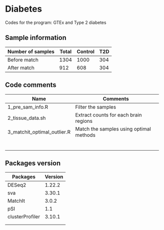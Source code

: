 # Diabetes
Codes for the program: GTEx and Type 2 diabetes



## Sample information

| Number of samples | Total | Control | T2D  |
| ----------------- | ----- | ------- | ---- |
| Before match      | 1304  | 1000    | 304  |
| After match       | 912   | 608     | 304  |



## Code comments

| Name                        | Comments                                |
| --------------------------- | --------------------------------------- |
| 1_pre_sam_info.R            | Filter the samples                      |
| 2_tissue_data.sh            | Extract counts for each brain regions   |
| 3_matchit_optimal_outlier.R | Match the samples using optimal methods |
|                             |                                         |
|                             |                                         |
|                             |                                         |
|                             |                                         |
|                             |                                         |
|                             |                                         |





## Packages version

| Packages        | Version |
| --------------- | ------- |
| DESeq2          | 1.22.2  |
| sva             | 3.30.1  |
| MatchIt         | 3.0.2   |
| pSI             | 1.1     |
| clusterProfiler | 3.10.1  |
|                 |         |
|                 |         |


